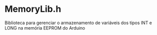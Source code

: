 # MemoryLib.h
Biblioteca para gerenciar o armazenamento de variáveis dos tipos INT e LONG na memória EEPROM do Arduino
